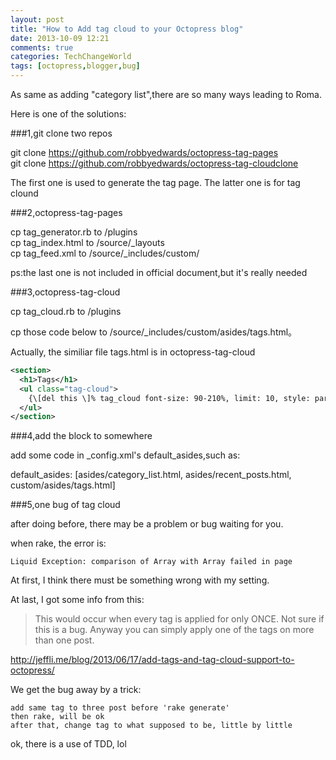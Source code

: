 ```yaml
---
layout: post
title: "How to Add tag cloud to your Octopress blog"
date: 2013-10-09 12:21
comments: true
categories: TechChangeWorld
tags: [octopress,blogger,bug]
---
```



As same as adding "category list",there are so many ways leading to Roma.


Here is one of the solutions:

###1,git clone two repos

git clone https://github.com/robbyedwards/octopress-tag-pages  
git clone https://github.com/robbyedwards/octopress-tag-cloudclone  

The first one is used to generate the tag page. 
The latter one is for tag clound

###2,octopress-tag-pages

cp tag_generator.rb to /plugins  
cp tag_index.html to /source/_layouts  
cp tag_feed.xml to /source/_includes/custom/  

ps:the last one is not included in official document,but it's really needed

###3,octopress-tag-cloud

cp tag_cloud.rb to /plugins

cp those code below to /source/_includes/custom/asides/tags.html。

Actually, the similiar file tags.html is in octopress-tag-cloud

```xml
<section>
  <h1>Tags</h1>
  <ul class="tag-cloud">
    {\[del this \]% tag_cloud font-size: 90-210%, limit: 10, style: para %}
  </ul>
</section>
```

###4,add the block to somewhere

add some code in _config.xml's default_asides,such as:

default_asides: [asides/category_list.html, asides/recent_posts.html, custom/asides/tags.html]

###5,one bug of tag cloud

after doing before, there may be a problem or bug waiting for you.

when rake, the error is:

```
Liquid Exception: comparison of Array with Array failed in page
```

At first, I think there must be something wrong with my setting.

At last, I got some info from this:

> This would occur when every tag is applied for only ONCE. Not sure if this is a bug. 
> Anyway you can simply apply one of the tags on more than one post.

http://jeffli.me/blog/2013/06/17/add-tags-and-tag-cloud-support-to-octopress/

We get the bug away by a trick:

```
add same tag to three post before 'rake generate'
then rake, will be ok
after that, change tag to what supposed to be, little by little
```
ok, there is a use of TDD, lol










